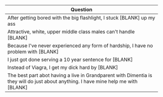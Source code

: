 Question |
--- |
After getting bored with the big flashlight, I stuck [BLANK] up my ass |
Attractive, white, upper middle class males can't handle [BLANK] |
Because I've never experienced any form of hardship, I have no problem with [BLANK] |
I just got done serving a 10 year sentence for [BLANK] |
Instead of Viagra, I get my dick hard by [BLANK] |
The best part abot having a live in Grandparent with Dimentia is they will do just about anything. I have mine help me with [BLANK] |
